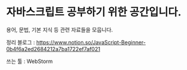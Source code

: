 # 자바스크립트 공부하기 위한 공간입니다.

용어, 문법, 기본 지식 등 관련 자료들을 모웁니다.

정리 블로그 : https://www.notion.so/JavaScript-Beginner-0b4f6a2ed2684212a7ba1722ef7af021

쓰는 툴 : WebStorm
